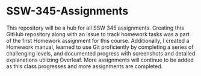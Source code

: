 # SSW-345-Assignments

This repository will be a hub for all SSW 345 assignments. Creating this GitHub repository along with an issue to track homework tasks was a part of the first Homework assignment for this course. Additionally, I created a Homework manual, learned to use Git proficiently by completing a series of challenging levels, and documented progress with screenshots and detailed explanations utilizing Overleaf. More assignments will continue to be added as this class progresses and more assignments are completed. 
